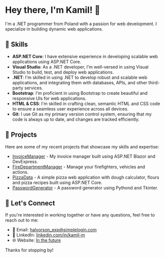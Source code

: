 # Hey there, I'm Kamil! 👋

I'm a .NET programmer from Poland with a passion for web development. I specialize in building dynamic web applications.
## 💼 Skills

- **ASP.NET Core**: I have extensive experience in developing scalable web applications using ASP.NET Core.
- **Visual Studio**: As a .NET developer, I'm well-versed in using Visual Studio to build, test, and deploy web applications.
- **.NET**: I'm skilled in using .NET to develop robust and scalable web applications, and integrating them with databases, APIs, and other third-party services.
- **Bootstrap**: I'm proficient in using Bootstrap to create beautiful and responsive UIs for web applications.
- **HTML & CSS**: I'm skilled in crafting clean, semantic HTML and CSS code to ensure a seamless user experience across all devices.
- **Git**: I use Git as my primary version control system, ensuring that my code is always up to date, and changes are tracked efficiently.

## 🌟 Projects

Here are some of my recent projects that showcase my skills and expertise:

- [InvoiceManager](https://github.com/kamilo432/InvoiceManager) - My invoice manager built using ASP.NET Blazor and DevExpress.
- [FireDepartmentManager](https://github.com/kamilo432/FireDepartmentManager) - Manage your firefighters, vehicles and actions.
- [PizzaData](https://github.com/kamilo432/PizzaData) - A simple pizza web application with dough calculator, flours and pizza recipes built using ASP.NET Core.
- [PasswordGenerator](https://github.com/kamilo432/Password-Generator) - A password generator using Pythond and Tkinter.

## 📩 Let's Connect

If you're interested in working together or have any questions, feel free to reach out to me:

- 📧 Email: [halvorson_exp@simplelogin.com](mailto:halvorson_exp@simplelogin.com)
- 💼 LinkedIn: [linkedin.com/in/kamil-m](https://www.linkedin.com/in/kamil-m)
- 🌐 Website: [In the future](https://github.com/kamilo432)

Thanks for stopping by!
